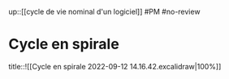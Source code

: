 up::[[cycle de vie nominal d'un logiciel]]
#PM #no-review  
# Cycle en spirale



title::![[Cycle en spirale 2022-09-12 14.16.42.excalidraw|100%]]